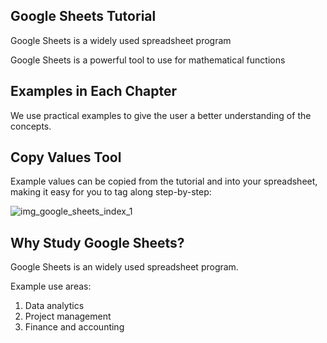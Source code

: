 Google Sheets Tutorial
---

Google Sheets is a widely used spreadsheet program

Google Sheets is a powerful tool to use for mathematical functions


Examples in Each Chapter
---
We use practical examples to give the user a better understanding of the concepts.



Copy Values Tool
---
Example values can be copied from the tutorial and into your spreadsheet, making it easy for you to tag along step-by-step:


![img_google_sheets_index_1](https://user-images.githubusercontent.com/47166768/191903952-8fee686c-d40e-4c8d-84ab-e0d8f466daea.png)



Why Study Google Sheets?
---
Google Sheets is an widely used spreadsheet program.

Example use areas:

1. Data analytics
2. Project management
3. Finance and accounting
